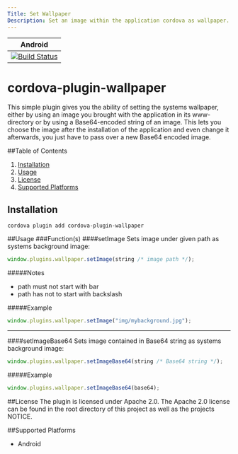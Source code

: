 ```yaml
---
Title: Set Wallpaper
Description: Set an image within the application cordova as wallpaper.
---
```


|Android|
|:-:|
|[![Build Status](https://travis-ci.org/flyingPotat0e/cordova-plugin-wallpaper.svg?branch=master)](https://travis-ci.org/flyingPotat0e/cordova-plugin-wallpaper)|

# cordova-plugin-wallpaper

This simple plugin gives you the ability of setting the systems wallpaper, either by using an image you brought with the application in its www-directory or by using a Base64-encoded string of an image. This lets you choose the image after the installation of the application and even change it afterwards, you just have to pass over a new Base64 encoded image.

##Table of Contents
1. [Installation](#installation)
2. [Usage](#usage)
3. [License](#license)
4. [Supported Platforms](#supported-platforms)

## Installation
```
cordova plugin add cordova-plugin-wallpaper
```

##Usage
###Function(s)
####setImage
Sets image under given path as systems background image:
```javascript
window.plugins.wallpaper.setImage(string /* image path */);
```

#####Notes
 - path must not start with bar
 - path has not to start with backslash

#####Example
```javascript
window.plugins.wallpaper.setImage("img/mybackground.jpg");
```

---

####setImageBase64
Sets image contained in Base64 string as systems background image:
```javascript
window.plugins.wallpaper.setImageBase64(string /* Base64 string */);
```

#####Example
```javascript
window.plugins.wallpaper.setImageBase64(base64);
```

##License
The plugin is licensed under Apache 2.0.
The Apache 2.0 license can be found in the root directory of this project as well as the projects NOTICE.

##Supported Platforms
- Android
